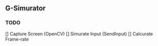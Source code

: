 ## G-Simurator

### TODO

[] Capture Screen (OpenCV)
[] Simurate Input (SendInput)
[] Calcurate Frame-rate
